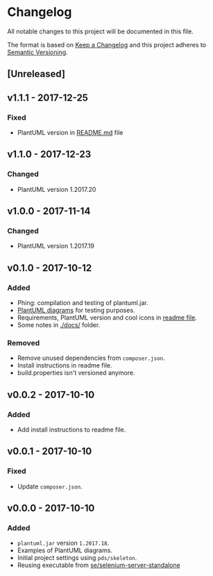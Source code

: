 Changelog
=========

All notable changes to this project will be documented in this file.

The format is based on [Keep a Changelog](http://keepachangelog.com/en/1.0.0/)
and this project adheres to [Semantic Versioning](http://semver.org/spec/v2.0.0.html).

[Unreleased]
-----------

v1.1.1 - 2017-12-25
-------------------

### Fixed
- PlantUML version in [README.md]() file

v1.1.0 - 2017-12-23
-------------------

### Changed
- PlantUML version 1.2017.20

v1.0.0 - 2017-11-14
-------------------

### Changed
- PlantUML version 1.2017.19

v0.1.0 - 2017-10-12 
-------------------

### Added
- Phing: compilation and testing of plantuml.jar. 
- [PlantUML diagrams](./resources/puml) for testing purposes.
- Requirements, PlantUML version and cool icons in [readme file](README.md).
- Some notes in [./docs/]() folder.

### Removed
- Remove unused dependencies from `composer.json`.
- Install instructions in readme file.
- build.properties isn't versioned anymore.

v0.0.2 - 2017-10-10
-------------------

### Added
- Add install instructions to readme file.


v0.0.1 - 2017-10-10
-------------------

### Fixed
- Update `composer.json`.


v0.0.0 - 2017-10-10
-------------------

### Added
- `plantuml.jar` version `1.2017.18`.
- Examples of PlantUML diagrams.
- Initial project settings using `pds/skeleton`.
- Reusing executable from [se/selenium-server-standalone](https://packagist.org/packages/se/selenium-server-standalone)
